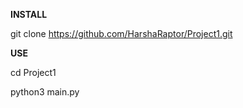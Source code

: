 __INSTALL__

git clone https://github.com/HarshaRaptor/Project1.git

__USE__

cd Project1

python3 main.py

